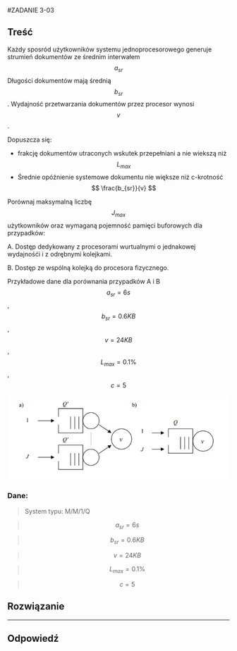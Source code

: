 #ZADANIE 3-03

## Treść

Każdy sposród użytkowników systemu jednoprocesorowego generuje strumień dokumentów ze 
średnim interwałem $$ a_{sr} $$ 
Długości dokumentów mają średnią $$ b_{sr} $$.
Wydajność przetwarzania dokumentów przez procesor wynosi $$ v $$.

Dopuszcza się:       

* frakcję dokumentów utraconych wskutek przepełniani a nie wiekszą niż $$ L_{max} $$ 
* Średnie opóźnienie systemowe dokumentu nie większe niż c-krotność $$ \frac{b_{sr}}{v} $$ 

Porównaj maksymalną liczbę $$ J_{max} $$ użytkowników oraz wymaganą pojemność pamięci buforowych dla przypadków:

A. Dostęp dedykowany z procesorami wurtualnymi o jednakowej wydajnośći i z odrębnymi kolejkami.

B. Dostęp ze wspólną kolejką do procesora fizycznego.

Przykładowe dane dla porównania przypadków A i B $$ a_{sr} = 6s $$ , $$ b_{sr} = 0.6 KB $$, $$ v = 24 KB $$, $$ L_{max} = 0.1\% $$, $$ c = 5 $$

![schemat-03.jpg](schemat-03.jpg "schemat-03.jpg")

### Dane:

> System typu: M/M/1/Q
        
> $$ a_{sr} = 6s $$

> $$ b_{sr} = 0.6 KB $$

> $$ v = 24 KB $$

> $$ L_{max} = 0.1\% $$

> $$ c = 5 $$

## Rozwiązanie





----
## Odpowiedź

 




